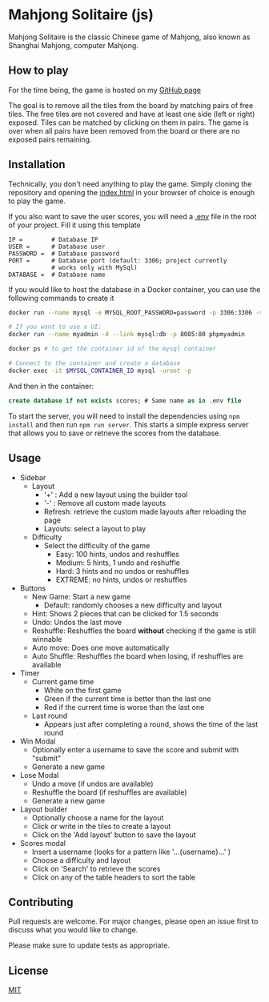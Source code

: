 # Mahjong Solitaire (js)

Mahjong Solitaire is the classic Chinese game of Mahjong, also known as Shanghai Mahjong, computer Mahjong.

## How to play

For the time being, the game is hosted on my [GitHub page]( https://s-flavius.github.io/mahjong/)

The goal is to remove all the tiles from the board by matching pairs of free tiles. The free tiles are not covered and
have at least one side (left or right) exposed. Tiles can be matched by clicking on them in pairs. The game is over when
all pairs have been removed from the board or there are no exposed pairs remaining.

## Installation

Technically, you don't need anything to play the game.
Simply cloning the repository and opening the [index.html](index.html) in your browser of choice is enough to play
the game.

If you also want to save the user scores, you will need a [.env](.env) file in the root of your project.
Fill it using this template

```dotenv
IP =        # Database IP
USER =      # Database user
PASSWORD =  # Database password
PORT =      # Database port (default: 3306; project currently
            # works only with MySql)
DATABASE =  # Database name
```

If you would like to host the database in a Docker container, you can use the following commands to create it

```bash
docker run --name mysql -e MYSQL_ROOT_PASSWORD=password -p 3306:3306 -v mysql_data:/var/lib/mysql -d mysql:latest

# If you want to use a UI:
docker run --name myadmin -d --link mysql:db -p 8085:80 phpmyadmin

docker ps # to get the container id of the mysql container

# Connect to the container and create a database
docker exec -it $MYSQL_CONTAINER_ID mysql -uroot -p
```

And then in the container:

```sql
create database if not exists scores; # Same name as in .env file
```

To start the server, you will need to install the dependencies using `npm install` and then run `npm run server`.
This starts a simple express server that allows you to save or retrieve the scores from the database.

## Usage

- Sidebar
  - Layout
    - '+' : Add a new layout using the builder tool
    - '-' : Remove all custom made layouts
    - Refresh: retrieve the custom made layouts after reloading the page
    - Layouts: select a layout to play
  - Difficulty
    - Select the difficulty of the game
      - Easy: 100 hints, undos and reshuffles
      - Medium: 5 hints, 1 undo and reshuffle
      - Hard: 3 hints and no undos or reshuffles
      - EXTREME: no hints, undos or reshuffles
- Buttons
  - New Game: Start a new game
    - Default: randomly chooses a new difficulty and layout
  - Hint: Shows 2 pieces that can be clicked for 1.5 seconds
  - Undo: Undos the last move
  - Reshuffle: Reshuffles the board **without** checking if the game is still winnable
  - Auto move: Does one move automatically
  - Auto Shuffle: Reshuffles the board when losing, if reshuffles are available
- Timer
  - Current game time
    - White on the first game
    - Green if the current time is better than the last one
    - Red if the current time is worse than the last one
  - Last round
    - Appears just after completing a round, shows the time of the last round
- Win Modal
  - Optionally enter a username to save the score and submit with "submit"
  - Generate a new game
- Lose Modal
  - Undo a move (if undos are available)
  - Reshuffle the board (if reshuffles are available)
  - Generate a new game
- Layout builder
  - Optionally choose a name for the layout
  - Click or write in the tiles to create a layout
  - Click on the 'Add layout' button to save the layout
- Scores modal
  - Insert a username (looks for a pattern like '...{username}...' )
  - Choose a difficulty and layout
  - Click on 'Search' to retrieve the scores
  - Click on any of the table headers to sort the table

## Contributing

Pull requests are welcome. For major changes, please open an issue first to discuss what you would like to change.

Please make sure to update tests as appropriate.

## License

[MIT](https://choosealicense.com/licenses/mit/)
